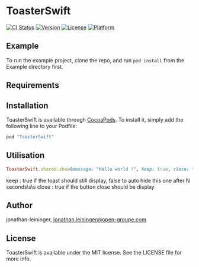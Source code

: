 # ToasterSwift

[![CI Status](http://img.shields.io/travis/jonathan-leininger/ToasterSwift.svg?style=flat)](https://travis-ci.org/jonathan-leininger/ToasterSwift)
[![Version](https://img.shields.io/cocoapods/v/ToasterSwift.svg?style=flat)](http://cocoapods.org/pods/ToasterSwift)
[![License](https://img.shields.io/cocoapods/l/ToasterSwift.svg?style=flat)](http://cocoapods.org/pods/ToasterSwift)
[![Platform](https://img.shields.io/cocoapods/p/ToasterSwift.svg?style=flat)](http://cocoapods.org/pods/ToasterSwift)

## Example

To run the example project, clone the repo, and run `pod install` from the Example directory first.

## Requirements

## Installation

ToasterSwift is available through [CocoaPods](http://cocoapods.org). To install
it, simply add the following line to your Podfile:

```ruby
pod "ToasterSwift"
``````

## Utilisation

```ruby
ToasterSwift.shared.show(message: "Hello world !", keep: true, close: true)
``````
    
keep : true if the toast should still display, false to auto hide this one after N seconds\s\s
close : true if the button close should be display

## Author

jonathan-leininger, jonathan.leininger@open-groupe.com

## License

ToasterSwift is available under the MIT license. See the LICENSE file for more info.
